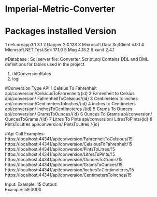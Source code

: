 # Imperial-Metric-Converter

#	Packages installed	Version
1	netcoreapp3.1	      3.1
2	Dapper	            2.0.123
3	Microsoft.Data.SqlClient	5.0.1
4	Microsoft.NET.Test.Sdk	17.1.0
5	Moq 	                4.18.2
6	xunit               	2.4.1

#Database : Sql server
file: Converter_Script.sql 
Contains DDL and DML definitions for tables used in the project.
1.	tblConversionRates
2.	log

#Conversion Type	API
1	Celsius To Fahrenheit	 api/conversion/CelsiousToFahrenheit/{id}
2	Fahrenheit to Celsius	api/conversion/ FahrenheitToCelsious/{id}
3	Centimeters to inches	api/conversion/CentimetersToInches/{id}
4	inches to Centimeters	api/conversion/ InchesToCentimeteres /{id}
5	Grams To Ounces	      api/conversion/ GramsToOunces/{id}
6	Ounces To Grams	      api/conversion/ OuncesToGrams /{id}
7	Litres To Pints	      api/conversion/ LitresToPints/{id}
8	PintsToLitres	        api/conversion/ PintsToLitres /{id}

#Api Call Examples:
https://localhost:44341/api/conversion/FahrenheitToCelsious/15 
https://localhost:44341/api/conversion/CelsiousToFahrenheit/15
https://localhost:44341/api/conversion/PintsToLitres/15 
https://localhost:44341/api/conversion/LitresToPints/15 
https://localhost:44341/api/conversion/OuncesToGrams/15 
https://localhost:44341/api/conversion/GramsToOunces/15 
https://localhost:44341/api/conversion/InchesToCentimeteres/15 
https://localhost:44341/api/conversion/CentimetersToInches/15 

Input:
Example: 15
Output:  
Example: 59.0000






